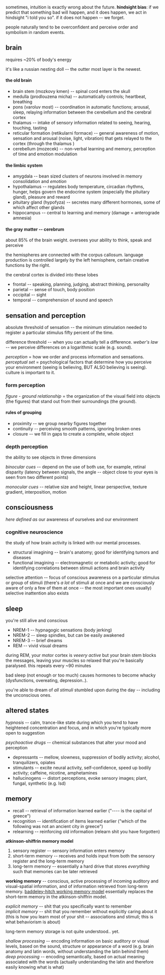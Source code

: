sometimes, intuition is exactly wrong about the future. __hindsight bias__:
if we predict that something bad will happen, and it does happen, we act in
hindsight "i told you so". if it does not happen -- we forget.

people naturally tend to be overconfident and perceive order and symbolism
in random events.

## brain

requires ~20% of body's energy

it's like a russian nesting doll -- the outter most layer is the newest.

#### the old brain

* brain stem (mozkovy kmen) -- spinal cord enters the skull
* medulla (prodlouzena micha) -- automatically controls; heartbeat, breathing
* pons (varoluv most) -- coordination in automatic functions; arousal, sleep, relaying information between the cerebellum and the cerebral cortex
* thalamus -- intake of sensory information related to seeing, hearing, touching, tasting
* reticular formation (retikularni formace) -- general awareness of motion, sensation and arousal (noise, light, vibration) that gets relayed to the cortex (through the thalamus )
* cerebellum (mozecek) -- non-verbal learning and memory, perception of time and emotion modulation

#### the limbic system

* amygdala -- bean sized clusters of neurons involved in memory consolidation and _emotion_
* hypothalamus -- regulates body temperature, circadian rhythms, hunger, helps govern the endocrine system (especially the pituitary gland), pleasure and reward
* pituitary gland (hypofyza) -- secretes many different hormones, some of which affect other glands
* hippocampus -- central to learning and memory (damage = anterograde amnesia)

#### the gray matter -- cerebrum

about 85% of the brain weight. oversees your ability to think, speak and perceive

the hemispheres are connected with the corpus callosum. language production is
controlled largely by the left hemisphere, certain creative functions by the right.

the cerebral cortex is divided into these lobes
* frontal -- speaking, planning, judging, abstract thinking, personality
* parietal -- sense of touch, body position
* occipital -- sight
* temporal -- comprehension of sound and speech


## sensation and perception

absolute threshold of sensation -- the minimum stimulation needed to register
a particular stimulus fifty percent of the time.

difference threshold -- when you can actually tell a difference.
_weber's law_ -- we perceive differences on a logarithmic scale (e.g. sound).

_perception_ = how we order and process information and sensations.  
_perceptual set_ = psychological factors that determine how you perceive your environment (seeing is believing, BUT ALSO believing is seeing). culture is important to it.

### form perception

_figure - ground relationship_ = the organization of the visual field into objects
(the figures) that stand out from their surroundings (the ground).

#### rules of grouping

* proximity -- we group nearby figures together 
* continuity -- perceiving smooth patterns, ignoring broken ones
* closure -- we fill in gaps to create a complete, whole object

### depth perception

the ability to see objects in three dimensions

_binocular cues_ -- depend on the use of both use, for example, retinal disparity
(latency between signals, the angle -- object close to your eyes is seen from two different points)

_monocular cues_ -- relative size and height, linear perspective, texture gradient, interposition, motion

## consciousness

_here defined as_ our awareness of ourselves and our environment

### cognitive neuroscience 

the study of how brain activity is linked with our mental processes.

* structural imagining -- brain's anatomy; good for identifying tumors and diseases
* functional imagining -- electromagnetic or metabolic activity; good for identifying correlations between stimuli actions and brain activity

selective attention -- focus of conscious awareness on a particular stimulus or group of stimuli
(there's *a lot* of stimuli at once and we are consciously aware of only a few
of them at once -- the most important ones usually)  
selective inattention also exists

## sleep

you're still alive and conscious

* NREM-1 -- hypnagogic sensations (body jerking)
* NREM-2 -- sleep spindles, but can be easily awakened
* NREM-3 -- brief dreams
* REM -- vivid visual dreams

during REM, your motor cortex is *veeery active* but your brain stem blocks the
messages, leaving your muscles so relaxed that you're basically paralysed.
this repeats every ~90 minutes

bad sleep (not enough or too much) causes hormones to become whacky (dysfunctions,
overeating, depression..).

you're able to dream of *all stimuli* stumbled upon during the day -- including
the unconscious ones.

## altered states

_hypnosis_ -- calm, trance-like state during which you tend to have heightened concentration
and focus, and in which you're typically more open to suggestion

_psychoactive drugs_ -- chemical substances that alter your mood and perception

* depressants -- mellow, slowness, suppression of bodily activity; alcohol, tranquilizers, opiates
* stimulants -- excite neural activity, self-confidence, speed up bodily activity; caffeine, nicotine, amphetamines
* hallucinogens -- distort perceptions, evoke sensory images; plant, fungal, synthetic (e.g. lsd)

## memory

* recall -- retrieval of information learned earlier
  ("---- is the capital of greece")
* recognition -- identification of items learned earlier
  ("which of the following was not an ancient city in greece")
* relearning -- reinforcing old information (relearn shit you have forgotten)

__atkinson-shiffrin memory model__
1. sensory register -- sensory information enters memory
2. short-term memory -- receives and holds input from both the sensory register
   and the long-term memory
3. long-term memory -- essentially a hard drive that stores *everything* such
   that memories can be later retrieved

__working memory__ -- conscious, active processing of incoming auditory and 
visual-spatial information, and of information retrieved from long-term memory.
[baddeley-hitch working memory model](https://en.wikipedia.org/wiki/Baddeley%27s_model_of_working_memory)
essentially replaces the short-term memory in the atkinson-shiffrin model.

_explicit memory_ -- shit that you specifically want to remember  
_implicit memory_ -- shit that you remember without explicitly caring about it
(this is how you learn most of your shit -- associations and stimuli; this is
what behaviorism is about)

long-term memory storage is not quite understood.. yet.

_shallow processing_ -- encoding information on basic auditory or visual levels,
based on the sound, structure or appearance of a word (e.g. brain anatomy and
latin words, without understanding the latin behind them)  
_deep processing_ -- encoding semantically, based on actual meaning associated
with the words (actually understanding the latin and therefore easily knowing
what is what)
